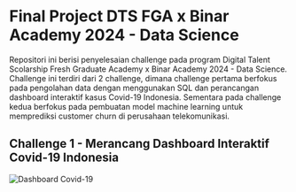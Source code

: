 # Final Project DTS FGA x Binar Academy 2024 - Data Science
  
Repositori ini berisi penyelesaian challenge pada program Digital Talent Scolarship Fresh Graduate Academy x Binar Academy 2024 - Data Science. Challenge ini terdiri dari 2 challenge, dimana challenge pertama berfokus pada pengolahan data dengan menggunakan SQL dan perancangan dashboard interaktif kasus Covid-19 Indonesia. Sementara pada challenge kedua berfokus pada pembuatan model machine learning untuk memprediksi customer churn di perusahaan telekomunikasi.

## Challenge 1 - Merancang Dashboard Interaktif Covid-19 Indonesia
![Dashboard Covid-19](URL_gambar)
